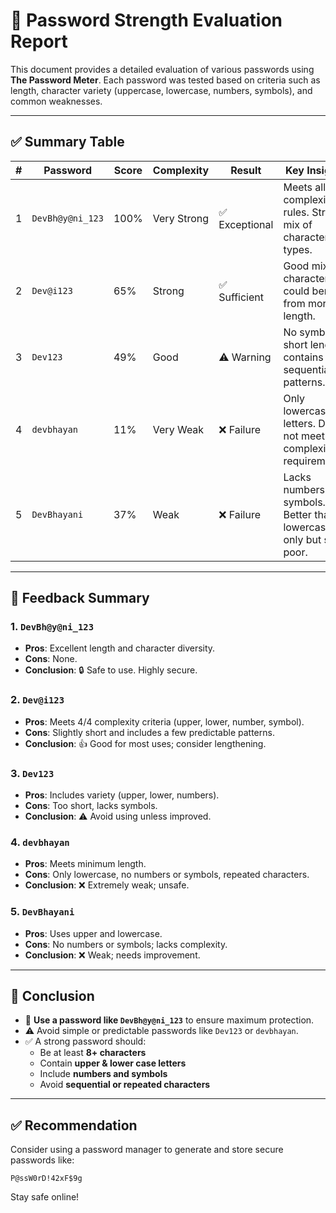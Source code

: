 
# 🔐 Password Strength Evaluation Report

This document provides a detailed evaluation of various passwords using **The Password Meter**. Each password was tested based on criteria such as length, character variety (uppercase, lowercase, numbers, symbols), and common weaknesses.

---

## ✅ Summary Table

| #   | Password             | Score  | Complexity   | Result        | Key Insights                                                       |
|-----|----------------------|--------|--------------|----------------|---------------------------------------------------------------------|
| 1   | `DevBh@y@ni_123`     | 100%   | Very Strong  | ✅ Exceptional | Meets all complexity rules. Strong mix of character types.          |
| 2   | `Dev@i123`           | 65%    | Strong       | ✅ Sufficient  | Good mix of characters, could benefit from more length.             |
| 3   | `Dev123`             | 49%    | Good         | ⚠️ Warning     | No symbols, short length, contains sequential patterns.             |
| 4   | `devbhayan`          | 11%    | Very Weak    | ❌ Failure     | Only lowercase letters. Does not meet complexity requirements.      |
| 5   | `DevBhayani`         | 37%    | Weak         | ❌ Failure     | Lacks numbers and symbols. Better than lowercase-only but still poor.|

---

## 🧠 Feedback Summary

### 1. `DevBh@y@ni_123`
- **Pros**: Excellent length and character diversity.
- **Cons**: None.
- **Conclusion**: 🔒 Safe to use. Highly secure.

### 2. `Dev@i123`
- **Pros**: Meets 4/4 complexity criteria (upper, lower, number, symbol).
- **Cons**: Slightly short and includes a few predictable patterns.
- **Conclusion**: 👍 Good for most uses; consider lengthening.

### 3. `Dev123`
- **Pros**: Includes variety (upper, lower, numbers).
- **Cons**: Too short, lacks symbols.
- **Conclusion**: ⚠️ Avoid using unless improved.

### 4. `devbhayan`
- **Pros**: Meets minimum length.
- **Cons**: Only lowercase, no numbers or symbols, repeated characters.
- **Conclusion**: ❌ Extremely weak; unsafe.

### 5. `DevBhayani`
- **Pros**: Uses upper and lowercase.
- **Cons**: No numbers or symbols; lacks complexity.
- **Conclusion**: ❌ Weak; needs improvement.

---

## 📌 Conclusion

- 🔐 **Use a password like `DevBh@y@ni_123`** to ensure maximum protection.
- ⚠️ Avoid simple or predictable passwords like `Dev123` or `devbhayan`.
- ✅ A strong password should:
  - Be at least **8+ characters**
  - Contain **upper & lower case letters**
  - Include **numbers and symbols**
  - Avoid **sequential or repeated characters**

---

## ✅ Recommendation

Consider using a password manager to generate and store secure passwords like:
```
P@ssW0rD!42xF$9g
```

Stay safe online!
